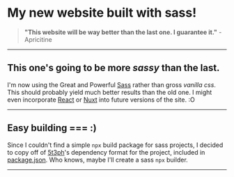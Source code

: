 # My new website built with sass!

> **"This website will be way better than the last one. I guarantee it."** - Apricitine 
***

## This one's going to be more ***sassy*** than the last.

I'm now using the Great and Powerful [Sass]() rather than gross *vanilla css*. This should probably yield much better results than the old one. I might even incorporate [React]() or [Nuxt]() into future versions of the site. :O
***

## Easy building === :)

Since I couldn't find a simple `npx` build package for sass projects, I decided to copy off of [5t3ph]()'s dependency format for the project, included in [package.json](). Who knows, maybe I'll create a sass `npx` builder.
***



